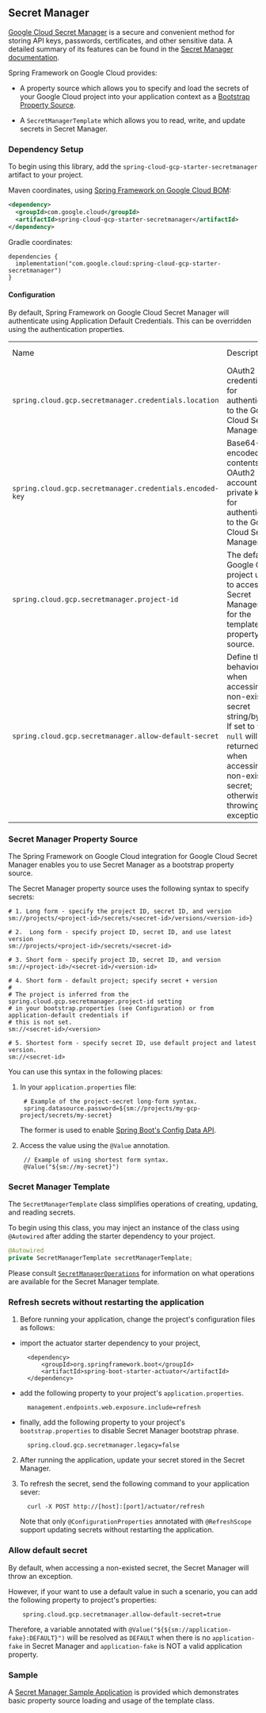 ## Secret Manager

[Google Cloud Secret Manager](https://cloud.google.com/secret-manager)
is a secure and convenient method for storing API keys, passwords,
certificates, and other sensitive data. A detailed summary of its
features can be found in the [Secret Manager
documentation](https://cloud.google.com/blog/products/identity-security/introducing-google-clouds-secret-manager).

Spring Framework on Google Cloud provides:

  - A property source which allows you to specify and load the secrets
    of your Google Cloud project into your application context as a [Bootstrap
    Property
    Source](https://cloud.spring.io/spring-cloud-commons/multi/multi__spring_cloud_context_application_context_services.html#_the_bootstrap_application_context).

  - A `SecretManagerTemplate` which allows you to read, write, and
    update secrets in Secret Manager.

### Dependency Setup

To begin using this library, add the
`spring-cloud-gcp-starter-secretmanager` artifact to your project.

Maven coordinates,
using [Spring Framework on Google Cloud BOM](getting-started.xml#bill-of-materials):

``` xml
<dependency>
  <groupId>com.google.cloud</groupId>
  <artifactId>spring-cloud-gcp-starter-secretmanager</artifactId>
</dependency>
```

Gradle coordinates:

    dependencies {
      implementation("com.google.cloud:spring-cloud-gcp-starter-secretmanager")
    }

#### Configuration

By default, Spring Framework on Google Cloud Secret Manager will authenticate using
Application Default Credentials. This can be overridden using the
authentication properties.

|                                                                                                                 |                                                                                                                                                                                       |          |                                                                                                                                 |
|-----------------------------------------------------------------------------------------------------------------|---------------------------------------------------------------------------------------------------------------------------------------------------------------------------------------| -------- | ------------------------------------------------------------------------------------------------------------------------------- |
| Name                                                                                                            | Description                                                                                                                                                                           | Required | Default value                                                                                                                   |
| `spring.cloud.gcp.secretmanager.credentials.location`                                                           | OAuth2 credentials for authenticating to the Google Cloud Secret Manager API.                                                                                                         | No       | By default, infers credentials from [Application Default Credentials](https://cloud.google.com/docs/authentication/production). |
| `spring.cloud.gcp.secretmanager.credentials.encoded-key`                                                        | Base64-encoded contents of OAuth2 account private key for authenticating to the Google Cloud Secret Manager API.                                                                      | No       | By default, infers credentials from [Application Default Credentials](https://cloud.google.com/docs/authentication/production). |
| `spring.cloud.gcp.secretmanager.project-id`                                                                     | The default Google Cloud project used to access Secret Manager API for the template and property source.                                                                                       | No       | By default, infers the project from [Application Default Credentials](https://cloud.google.com/docs/authentication/production). |
| `spring.cloud.gcp.secretmanager.allow-default-secret`                                                           | Define the behavior when accessing a non-existent secret string/bytes. If set to `true`, `null` will be returned when accessing a non-existent secret; otherwise throwing an exception. | No | `false`|

### Secret Manager Property Source

The Spring Framework on Google Cloud integration for Google Cloud Secret Manager enables
you to use Secret Manager as a bootstrap property source.

The Secret Manager property source uses the following syntax to specify
secrets:

    # 1. Long form - specify the project ID, secret ID, and version
    sm://projects/<project-id>/secrets/<secret-id>/versions/<version-id>}
    
    # 2.  Long form - specify project ID, secret ID, and use latest version
    sm://projects/<project-id>/secrets/<secret-id>
    
    # 3. Short form - specify project ID, secret ID, and version
    sm://<project-id>/<secret-id>/<version-id>
    
    # 4. Short form - default project; specify secret + version
    #
    # The project is inferred from the spring.cloud.gcp.secretmanager.project-id setting
    # in your bootstrap.properties (see Configuration) or from application-default credentials if
    # this is not set.
    sm://<secret-id>/<version>
    
    # 5. Shortest form - specify secret ID, use default project and latest version.
    sm://<secret-id>

You can use this syntax in the following places:

1. In your `application.properties` file:
    
        # Example of the project-secret long-form syntax.
        spring.datasource.password=${sm://projects/my-gcp-project/secrets/my-secret}
   The former is used to enable [Spring Boot's Config Data API](https://spring.io/blog/2020/08/14/config-file-processing-in-spring-boot-2-4).

3. Access the value using the `@Value` annotation.
    
        // Example of using shortest form syntax.
        @Value("${sm://my-secret}")

### Secret Manager Template

The `SecretManagerTemplate` class simplifies operations of creating,
updating, and reading secrets.

To begin using this class, you may inject an instance of the class using
`@Autowired` after adding the starter dependency to your project.

``` java
@Autowired
private SecretManagerTemplate secretManagerTemplate;
```

Please consult
[`SecretManagerOperations`](https://github.com/GoogleCloudPlatform/spring-cloud-gcp/blob/main/spring-cloud-gcp-secretmanager/src/main/java/com/google/cloud/spring/secretmanager/SecretManagerOperations.java)
for information on what operations are available for the Secret Manager
template.

### Refresh secrets without restarting the application

1. Before running your application, change the project's configuration files as follows:

- import the actuator starter dependency to your project,

        <dependency>
            <groupId>org.springframework.boot</groupId>
            <artifactId>spring-boot-starter-actuator</artifactId>
        </dependency>

- add the following property to your project's `application.properties`.

        management.endpoints.web.exposure.include=refresh

- finally, add the following property to your project's `bootstrap.properties` to disable
  Secret Manager bootstrap phrase.
 
        spring.cloud.gcp.secretmanager.legacy=false


2. After running the application, update your secret stored in the Secret Manager.

3. To refresh the secret, send the following command to your application sever:

         curl -X POST http://[host]:[port]/actuator/refresh

    Note that only `@ConfigurationProperties` annotated with `@RefreshScope` support updating secrets without restarting the application.

### Allow default secret

By default, when accessing a non-existed secret, the Secret Manager will throw an exception.

However, if your want to use a default value in such a scenario, you can add the following property to project's properties:

        spring.cloud.gcp.secretmanager.allow-default-secret=true

Therefore, a variable annotated with `@Value("${${sm://application-fake}:DEFAULT}")` will be resolved as `DEFAULT` when there is no `application-fake` in Secret Manager and `application-fake` is NOT a valid application property.

### Sample

A [Secret Manager Sample
Application](https://github.com/GoogleCloudPlatform/spring-cloud-gcp/tree/main/spring-cloud-gcp-samples/spring-cloud-gcp-secretmanager-sample)
is provided which demonstrates basic property source loading and usage
of the template class.
